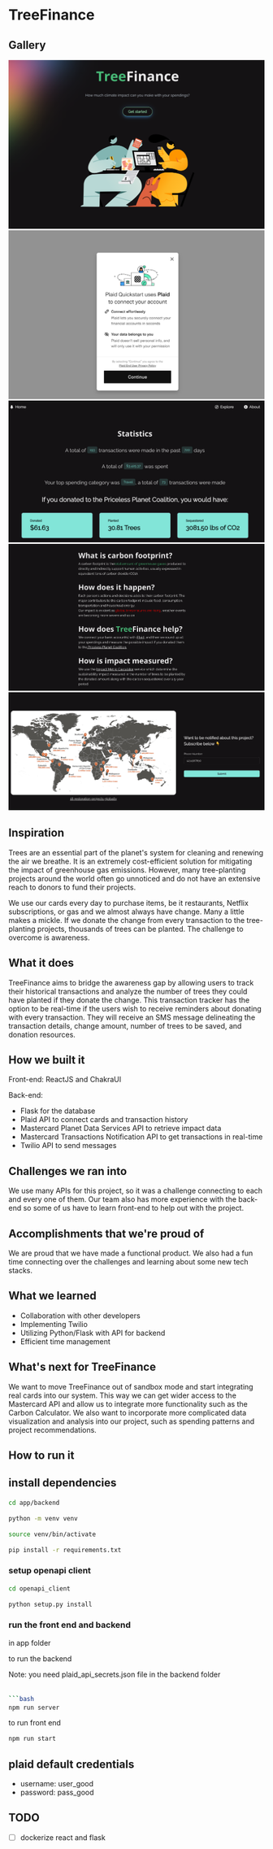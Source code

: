 # TreeFinance

## Gallery

![home](media/home.png)
![plaid](media/plaid.png)
![dashboard](media/dashboard.png)
![about](media/about.png)
![twilio](media/twilio.png)

## Inspiration

Trees are an essential part of the planet's system for cleaning and renewing the air we breathe. It is an extremely cost-efficient solution for mitigating the impact of greenhouse gas emissions. However, many tree-planting projects around the world often go unnoticed and do not have an extensive reach to donors to fund their projects.

We use our cards every day to purchase items, be it restaurants, Netflix subscriptions, or gas and we almost always have change. Many a little makes a mickle. If we donate the change from every transaction to the tree-planting projects, thousands of trees can be planted. The challenge to overcome is awareness.

## What it does

TreeFinance aims to bridge the awareness gap by allowing users to track their historical transactions and analyze the number of trees they could have planted if they donate the change. This transaction tracker has the option to be real-time if the users wish to receive reminders about donating with every transaction. They will receive an SMS message delineating the transaction details, change amount, number of trees to be saved, and donation resources.

## How we built it

Front-end: ReactJS and ChakraUI

Back-end:

- Flask for the database
- Plaid API to connect cards and transaction history
- Mastercard Planet Data Services API to retrieve impact data
- Mastercard Transactions Notification API to get transactions in real-time
- Twilio API to send messages

## Challenges we ran into

We use many APIs for this project, so it was a challenge connecting to each and every one of them. Our team also has more experience with the back-end so some of us have to learn front-end to help out with the project.

## Accomplishments that we're proud of

We are proud that we have made a functional product. We also had a fun time connecting over the challenges and learning about some new tech stacks.

## What we learned

- Collaboration with other developers
- Implementing Twilio
- Utilizing Python/Flask with API for backend
- Efficient time management

## What's next for TreeFinance

We want to move TreeFinance out of sandbox mode and start integrating real cards into our system. This way we can get wider access to the Mastercard API and allow us to integrate more functionality such as the Carbon Calculator. We also want to incorporate more complicated data visualization and analysis into our project, such as spending patterns and project recommendations.

## How to run it

## install dependencies

```bash
cd app/backend
```

```bash
python -m venv venv
```

```bash
source venv/bin/activate
```

```bash
pip install -r requirements.txt
```

### setup openapi client

```bash
cd openapi_client
```

```bash
python setup.py install
```

### run the front end and backend

in app folder

to run the backend

Note: you need plaid_api_secrets.json file in the backend folder

````bash

```bash
npm run server
````

to run front end

```bash
npm run start
```

## plaid default credentials

- username: user_good
- password: pass_good

## TODO

- [ ] dockerize react and flask
